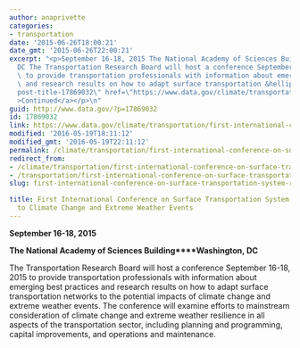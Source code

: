 ```yaml
---
author: anaprivette
categories:
- transportation
date: '2015-06-26T18:00:21'
date_gmt: '2015-06-26T22:00:21'
excerpt: "<p>September 16-18, 2015 The National Academy of Sciences Building Washington,\_\
  DC The Transportation Research Board will host a conference September 16-18, 2015\
  \ to provide transportation professionals with information about emerging best practices\
  \ and research results on how to adapt surface transportation &hellip; <a aria-describedby=\"\
  post-title-17869032\" href=\"https://www.data.gov/climate/transportation/first-international-conference-on-surface-transportation-system-resilience-to-climate-change-and-extreme-weather-events/\"\
  >Continued</a></p>\n"
guid: http://www.data.gov/?p=17869032
id: 17869032
link: https://www.data.gov/climate/transportation/first-international-conference-on-surface-transportation-system-resilience-to-climate-change-and-extreme-weather-events/
modified: '2016-05-19T18:11:12'
modified_gmt: '2016-05-19T22:11:12'
permalink: /climate/transportation/first-international-conference-on-surface-transportation-system-resilience-to-climate-change-and-extreme-weather-events/
redirect_from:
- /climate/transportation/first-international-conference-on-surface-transportation-system-resilience-to-climate-change-and-extreme-weather-events/
- /transportation/first-international-conference-on-surface-transportation-system-resilience-to-climate-change-and-extreme-weather-events/
slug: first-international-conference-on-surface-transportation-system-resilience-to-climate-change-and-extreme-weather-events

title: First International Conference on Surface Transportation System Resilience
  to Climate Change and Extreme Weather Events
---
```

**September 16-18, 2015**


**The National Academy of Sciences Building****Washington, DC**


The Transportation Research Board will host a conference September 16-18, 2015 to provide transportation professionals with information about emerging best practices and research results on how to adapt surface transportation networks to the potential impacts of climate change and extreme weather events. The conference will examine efforts to mainstream consideration of climate change and extreme weather resilience in all aspects of the transportation sector, including planning and programming, capital improvements, and operations and maintenance.





